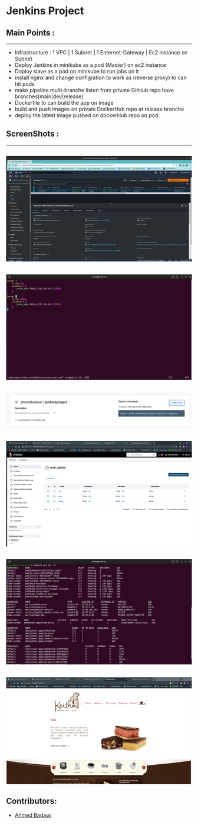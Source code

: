 # Jenkins Project

## Main Points :
-----------------------------------------------------------------
* Infrastructure : 1 VPC | 1 Subnet | 1 Enternet-Gateway | Ec2 instance on Subnet
* Deploy Jenkins in minikube as a pod (Master) on ec2 instance
* Doploy slave as a pod on minikube to run jobs on it
* install nginx and change configration to work as (reverse proxy) to can hit pods
* make pipeline multi-branche listen from private GitHub repo have branches(main|dev|release)
* Dockerfile to can build the app on image
* build and push images on private DockerHub repo at release branche
* deploy the latest image pushed on dockerHub repo on pod

## ScreenShots :
-----------------------------------------------------------------
![agent](https://github.com/Badawi02/jenkins-Project/blob/main/images/1.png)
-----------------------------------------------------------------  
![agent](https://github.com/Badawi02/jenkins-Project/blob/main/images/2.png)
-----------------------------------------------------------------
![agent](https://github.com/Badawi02/jenkins-Project/blob/main/images/3.png)
-----------------------------------------------------------------
![agent](https://github.com/Badawi02/jenkins-Project/blob/main/images/4.png)
-----------------------------------------------------------------
![agent](https://github.com/Badawi02/jenkins-Project/blob/main/images/5.png)
-----------------------------------------------------------------
![agent](https://github.com/Badawi02/jenkins-Project/blob/main/images/6.png)
-----------------------------------------------------------------
## Contributors:
- [Ahmed Badawi](https://github.com/Badawi02)
